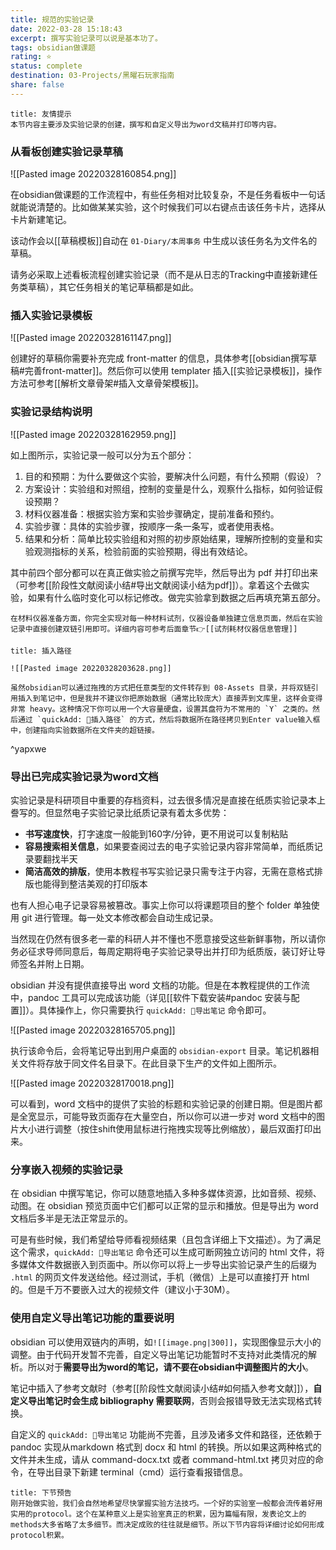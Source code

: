 ```yaml
---
title: 规范的实验记录
date: 2022-03-28 15:18:43
excerpt: 撰写实验记录可以说是基本功了。
tags: obsidian做课题
rating: ⭐
status: complete
destination: 03-Projects/黑曜石玩家指南
share: false
---
```


```ad-info
title: 友情提示
本节内容主要涉及实验记录的创建，撰写和自定义导出为word文稿并打印等内容。
```

### 从看板创建实验记录草稿

![[Pasted image 20220328160854.png]]

在obsidian做课题的工作流程中，有些任务相对比较复杂，不是任务看板中一句话就能说清楚的。比如做某某实验，这个时候我们可以右键点击该任务卡片，选择从卡片新建笔记。

该动作会以[[草稿模板]]自动在 `01-Diary/本周事务` 中生成以该任务名为文件名的草稿。

请务必采取上述看板流程创建实验记录（而不是从日志的Tracking中直接新建任务类草稿），其它任务相关的笔记草稿都是如此。

### 插入实验记录模板

![[Pasted image 20220328161147.png]]

创建好的草稿你需要补充完成 front-matter 的信息，具体参考[[obsidian撰写草稿#完善front-matter]]。然后你可以使用 templater 插入[[实验记录模板]]，操作方法可参考[[解析文章骨架#插入文章骨架模板]]。


### 实验记录结构说明

![[Pasted image 20220328162959.png]]

如上图所示，实验记录一般可以分为五个部分：

1. 目的和预期：为什么要做这个实验，要解决什么问题，有什么预期（假设）？
2. 方案设计：实验组和对照组，控制的变量是什么，观察什么指标，如何验证假设预期？
3. 材料仪器准备：根据实验方案和实验步骤确定，提前准备和预约。
4. 实验步骤：具体的实验步骤，按顺序一条一条写，或者使用表格。
5. 结果和分析：简单比较实验组和对照的初步原始结果，理解所控制的变量和实验观测指标的关系，检验前面的实验预期，得出有效结论。

其中前四个部分都可以在真正做实验之前撰写完毕，然后导出为 pdf 并打印出来（可参考[[阶段性文献阅读小结#导出文献阅读小结为pdf]]）。拿着这个去做实验，如果有什么临时变化可以标记修改。做完实验拿到数据之后再填充第五部分。

```ad-tip
在材料仪器准备方面，你完全实现对每一种材料试剂，仪器设备单独建立信息页面，然后在实验记录中直接创建双链引用即可。详细内容可参考后面章节👉[[试剂耗材仪器信息管理]]
```

```ad-tip
title: 插入路径

![[Pasted image 20220328203628.png]]

虽然obsidian可以通过拖拽的方式把任意类型的文件转存到 08-Assets 目录，并将双链引用插入到笔记中，但是我并不建议你把原始数据（通常比较庞大）直接弄到文库里，这样会变得非常 heavy。这种情况下你可以用一个大容量硬盘，设置其盘符为不常用的 `Y` 之类的。然后通过 `quickAdd: 📂插入路径` 的方式，然后将数据所在路径拷贝到Enter value输入框中，创建指向实验数据所在文件夹的超链接。
```

^yapxwe

### 导出已完成实验记录为word文档

实验记录是科研项目中重要的存档资料，过去很多情况是直接在纸质实验记录本上誊写的。但显然电子实验记录比纸质记录有着太多优势：

- **书写速度快**，打字速度一般能到160字/分钟，更不用说可以复制粘贴
- **容易搜索相关信息**，如果要查阅过去的电子实验记录内容非常简单，而纸质记录要翻找半天
- **简洁高效的排版**，使用本教程书写实验记录只需专注于内容，无需在意格式排版也能得到整洁美观的打印版本

也有人担心电子记录容易被篡改。事实上你可以将课题项目的整个 folder 单独使用 git 进行管理。每一处文本修改都会自动生成记录。

当然现在仍然有很多老一辈的科研人并不懂也不愿意接受这些新鲜事物，所以请你务必征求导师同意后，每周定期将电子实验记录导出并打印为纸质版，装订好让导师签名并附上日期。

obsidian 并没有提供直接导出 word 文档的功能。但是在本教程提供的工作流中，pandoc 工具可以完成该功能（详见[[软件下载安装#pandoc 安装与配置]]）。具体操作上，你只需要执行 `quickAdd: 👑导出笔记` 命令即可。

![[Pasted image 20220328165705.png]]

执行该命令后，会将笔记导出到用户桌面的 `obsidian-export` 目录。笔记机器相关文件将存放于同文件名目录下。在此目录下生产的文件如上图所示。

![[Pasted image 20220328170018.png]]

可以看到，word 文档中的提供了实验的标题和实验记录的创建日期。但是图片都是全宽显示，可能导致页面存在大量空白，所以你可以进一步对 word 文档中的图片大小进行调整（按住shift使用鼠标进行拖拽实现等比例缩放），最后双面打印出来。


### 分享嵌入视频的实验记录

在 obsidian 中撰写笔记，你可以随意地插入多种多媒体资源，比如音频、视频、动图。在 obsidian 预览页面中它们都可以正常的显示和播放。但是导出为 word 文档后多半是无法正常显示的。

可是有些时候，我们希望给导师看视频结果（且包含详细上下文描述）。为了满足这个需求，`quickAdd: 👑导出笔记` 命令还可以生成可断网独立访问的 html 文件，将多媒体文件数据嵌入到页面中。所以你可以将上一步导出实验记录产生的后缀为 `.html` 的网页文件发送给他。经过测试，手机（微信）上是可以直接打开 html 的。但是千万不要嵌入过大的视频文件（建议小于30M）。


### 使用自定义导出笔记功能的重要说明

obsidian 可以使用双链内的声明，如`![[image.png|300]]`，实现图像显示大小的调整。由于代码开发暂不完善，自定义导出笔记功能暂时不支持对此类情况的解析。所以对于**需要导出为word的笔记，请不要在obsidian中调整图片的大小**。

笔记中插入了参考文献时（参考[[阶段性文献阅读小结#如何插入参考文献]]），**自定义导出笔记时会生成 bibliography 需要联网**，否则会报错导致无法实现格式转换。

自定义的 `quickAdd: 👑导出笔记` 功能尚不完善，且涉及诸多文件和路径，还依赖于 pandoc 实现从markdown 格式到 docx 和 html 的转换。所以如果这两种格式的文件并未生成，请从 command-docx.txt 或者 command-html.txt 拷贝对应的命令，在导出目录下新建 terminal（cmd）运行查看报错信息。

```ad-info
title: 下节预告
刚开始做实验，我们会自然地希望尽快掌握实验方法技巧。一个好的实验室一般都会流传着好用实用的protocol。这个在某种意义上是实验室真正的积累，因为篇幅有限，发表论文上的methods大多省略了太多细节。而决定成败的往往就是细节。所以下节内容将详细讨论如何形成protocol积累。
```